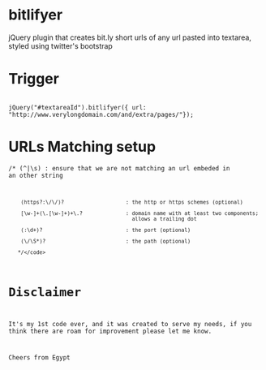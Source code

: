 bitlifyer
=========

jQuery plugin that creates bit.ly short urls of any url pasted into textarea, styled using twitter's bootstrap


Trigger
=========
<code>
jQuery("#textareaId").bitlifyer({ url: "http://www.verylongdomain.com/and/extra/pages/"});
</code>

URLs Matching setup
=========
<code>/*
        (^|\s)                            : ensure that we are not matching an url
                                            embeded in an other string
                                            
        (https?:\/\/)?                    : the http or https schemes (optional)
        
        [\w-]+(\.[\w-]+)+\.?              : domain name with at least two components;
                                            allows a trailing dot
                                            
        (:\d+)?                           : the port (optional)
        
        (\/\S*)?                          : the path (optional)
        
       */</code>
Disclaimer
=========
It's my 1st code ever, and it was created to serve my needs, if you think there are roam for improvement please let me know.

Cheers from Egypt
